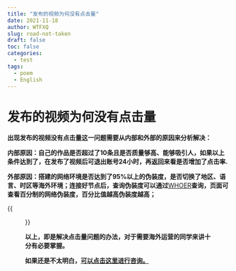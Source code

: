 ```yaml
---
title: "发布的视频为何没有点击量"
date: 2021-11-18
author: WTFXQ
slug: road-not-taken
draft: false
toc: false
categories:
  - test
tags:
  - poem
  - English
---
```


# 发布的视频为何没有点击量

**出现发布的视频没有点击量这一问题需要从内部和外部的原因来分析解决：**

**内部原因：自己的作品是否超过了10条且是否质量够高、能够吸引人，如果以上条件达到了，在发布了视频后可退出账号24小时，再返回来看是否增加了点击率.**

**外部原因：搭建的网络环境是否达到了95%以上的伪装度，是否切换了地区、语言、时区等海外环境；连接好节点后，查询伪装度可以通过**[WHOER](https://whoer.net/zh)**查询，页面可查看百分制的网络伪装度，百分比值越高伪装度越高；**

{{<figure src="https://pic4.zhimg.com/80/v2-22fd5ec004a599a9ab50c6071de9396b_720w.jpg" title="WHOER查询页面" width="400">}}

**以上，即是解决点击量问题的办法，对于需要海外运营的同学来讲十分有必要掌握。**

**如果还是不太明白，[可以点击这里进行咨询。](https://m.tb.cn/h.f8bEQiD?sm=a010f7)**

